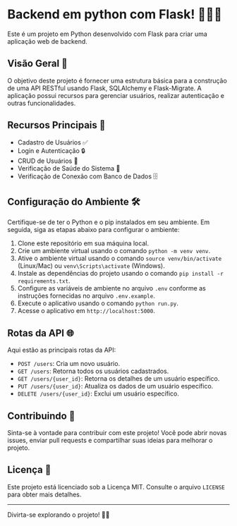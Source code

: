 # Backend em python com Flask! 🐍💡🔥

Este é um projeto em Python desenvolvido com Flask para criar uma aplicação web de backend.

## Visão Geral 🌟

O objetivo deste projeto é fornecer uma estrutura básica para a construção de uma API RESTful usando Flask, SQLAlchemy e Flask-Migrate. A aplicação possui recursos para gerenciar usuários, realizar autenticação e outras funcionalidades.

## Recursos Principais 🚀

- Cadastro de Usuários ✅
- Login e Autenticação 🔒
- CRUD de Usuários 📝
- Verificação de Saúde do Sistema 💪
- Verificação de Conexão com Banco de Dados 🗄️

## Configuração do Ambiente 🛠️

Certifique-se de ter o Python e o pip instalados em seu ambiente. Em seguida, siga as etapas abaixo para configurar o ambiente:

1. Clone este repositório em sua máquina local.
2. Crie um ambiente virtual usando o comando `python -m venv venv`.
3. Ative o ambiente virtual usando o comando `source venv/bin/activate` (Linux/Mac) ou `venv\Scripts\activate` (Windows).
4. Instale as dependências do projeto usando o comando `pip install -r requirements.txt`.
5. Configure as variáveis de ambiente no arquivo `.env` conforme as instruções fornecidas no arquivo `.env.example`.
6. Execute o aplicativo usando o comando `python run.py`.
7. Acesse o aplicativo em `http://localhost:5000`.

## Rotas da API 🌐

Aqui estão as principais rotas da API:

- `POST /users`: Cria um novo usuário.
- `GET /users`: Retorna todos os usuários cadastrados.
- `GET /users/{user_id}`: Retorna os detalhes de um usuário específico.
- `PUT /users/{user_id}`: Atualiza os dados de um usuário específico.
- `DELETE /users/{user_id}`: Exclui um usuário específico.

## Contribuindo 🤝

Sinta-se à vontade para contribuir com este projeto! Você pode abrir novas issues, enviar pull requests e compartilhar suas ideias para melhorar o projeto.

## Licença 📝

Este projeto está licenciado sob a Licença MIT. Consulte o arquivo `LICENSE` para obter mais detalhes.

---

Divirta-se explorando o projeto! 🎉✨


